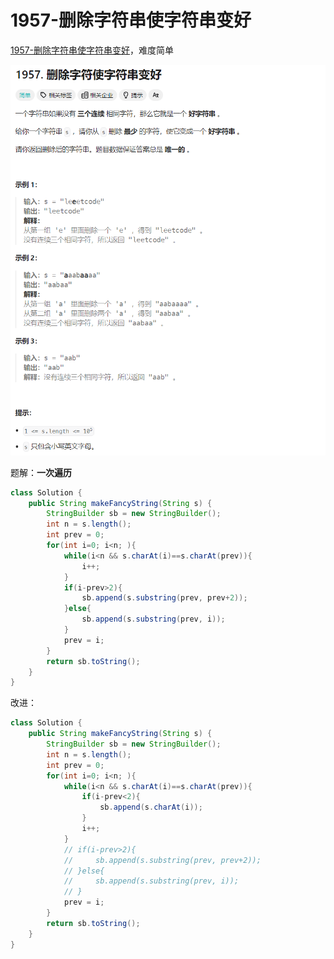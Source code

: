 # 1957-删除字符串使字符串变好

[1957-删除字符串使字符串变好](https://leetcode.cn/problems/delete-characters-to-make-fancy-string/description/)，难度简单

![image-20231116213009084](https://raw.githubusercontent.com/lqyspace/mypic/master/PicBed/202311162130152.png)

题解：**一次遍历**

```java
class Solution {
    public String makeFancyString(String s) {
        StringBuilder sb = new StringBuilder();
        int n = s.length();
        int prev = 0;
        for(int i=0; i<n; ){
            while(i<n && s.charAt(i)==s.charAt(prev)){
                i++;
            }
            if(i-prev>2){
                sb.append(s.substring(prev, prev+2));
            }else{
                sb.append(s.substring(prev, i));
            }
            prev = i;
        }
        return sb.toString();
    }
}
```

改进：

```java
class Solution {
    public String makeFancyString(String s) {
        StringBuilder sb = new StringBuilder();
        int n = s.length();
        int prev = 0;
        for(int i=0; i<n; ){
            while(i<n && s.charAt(i)==s.charAt(prev)){
                if(i-prev<2){
                    sb.append(s.charAt(i));
                }
                i++;
            }
            // if(i-prev>2){
            //     sb.append(s.substring(prev, prev+2));
            // }else{
            //     sb.append(s.substring(prev, i));
            // }
            prev = i;
        }
        return sb.toString();
    }
}
```

